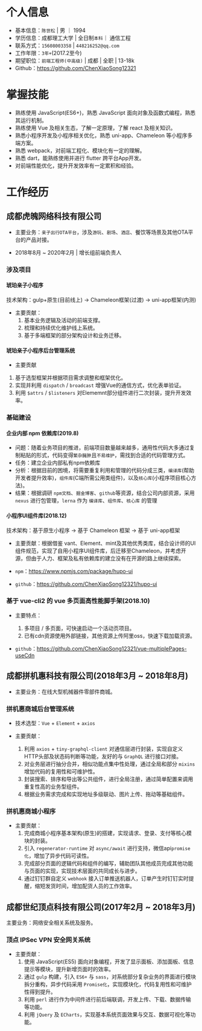 
# 个人信息

- 基本信息：`陈世松` | 男 ｜ 1994
- 学历信息：成都理工大学 | 全日制`本科`｜ 通信工程
- 联系方式：`15608003358` | `448216252@qq.com`
- 工作年限：`3年+`(2017.2至今)
- 期望职位：`前端工程师(中高级)` | 成都 | 全职 | 13-18k
- Github：<https://github.com/ChenXiaoSong12321>

# 掌握技能

- 熟练使用 JavaScript(ES6+)，熟悉 JavaScript 面向对象及函数式编程，熟悉其运行机制。
- 熟练使用 Vue 及相关生态，了解一定原理，了解 react 及相关知识。
- 熟悉小程序开发及小程序相关优化，熟悉 uni-app、Chameleon 等小程序多端方案。
- 熟悉 webpack，对前端工程化、模块化有一定的理解。
- 熟悉 dart，能熟练使用并进行 flutter 跨平台App开发。
- 对前端性能优化，提升开发效率有一定累积和经验。

# 工作经历

## 成都虎魄网络科技有限公司

- 主要业务：`亲子出行OTA平台`，涉及`游玩`、`剧场`、`酒店`、餐饮等场景及其他OTA平台的产品对接。

- 2018年8月 ~ 2020年2月 | 增长组前端负责人

### 涉及项目

#### 琥珀亲子小程序

技术架构：gulp+原生(目前线上) -> Chameleon框架(过渡) -> uni-app框架(内测)

- 主要贡献：
  1. 基本业务逻辑及活动的前端支撑。
  2. 梳理和持续优化维护线上系统。
  3. 基于多端框架的部分架构设计和业务迁移。

#### 琥珀亲子小程序后台管理系统

- 主要贡献

1. 基于选型框架并根据项目需求调整和框架优化。
2. 实现并利用 `dispatch` / `broadcast` 增强Vue的通信方式，优化表单验证。
3. 利用 `$attrs` / `$listeners` 对Elememnt部分组件进行二次封装，提升开发效率。

### 基础建设

#### 企业内部 npm 依赖库(2019.8)

- 问题：随着业务项目的推进，前端项目数量越来越多，通用性代码大多通过复制粘贴的形式，代码变得`繁杂臃肿`且`不易维护`，需找到合适的代码管理方式。
- 任务：建立企业内部私有npm依赖库
- 分析：根据目前的困境，将需要重复利用和管理的代码分成三类，`编译库`(帮助开发者提升效率)，`组件库`(C端所需公用类组件)，以及`核心库`(小程序项目核心方法)。
- 结果：根据调研 `npm文档`、`掘金博客`、`github`等资源，结合公司内部资源，采用 `nexus` 进行包管理，`lerna` 作为 `编译库`、`组件库`、`核心库` 的管理

#### 小程序UI组件库(2018.12)

技术架构：基于原生小程序 -> 基于 Chameleon 框架 -> 基于 uni-app框架

- 主要贡献：根据借鉴 vant、Element、mint及其他优秀类库，结合设计师的UI组件规范，实现了自用小程序UI组件库，后迁移至Chameleon，并考虑开源，但由于人力、框架及私有依赖库的建立没有在开源的路上继续探索。

- `npm`：<https://www.npmjs.com/package/hupo-ui>
- `github`：<https://github.com/ChenXiaoSong12321/hupo-ui>

### 基于 vue-cli2 的 vue 多页面高性能脚手架(2018.10)

- 主要特点：
  1. 多项目 / 多页面，可快速启动一个活动页项目。
  2. 已有cdn资源使用外部链接，其他资源上传阿里oss，快速下载加载资源。

- `github`：<https://github.com/ChenXiaoSong12321/vue-multiplePages-useCdn>

## 成都拼机惠科技有限公司(2018年3月 ~ 2018年8月)

- 主要业务：在线大型机械器件零部件商城。

### 拼机惠商城后台管理系统

- 技术选型：`Vue` + `Element` + `axios`

- 主要贡献：
  1. 利用 `axios` + `tiny-graphql-client` 对通信层进行封装，实现自定义HTTP头部及状态码判断等功能，友好的与 `GraphQL` 进行接口对接。
  2. 对业务层进行抽分合并，相似功能点集中性处理，通过全局和部分 `mixins` 增加代码的复用性和可维护性。
  3. 封装搜索、排序和导出等公共组件，进行全局注册，通过简单配置来调用重复性高的业务型组件。
  4. 根据业务需求完成和实现地址多级联动、图片上传、拖动等基础组件。

### 拼机惠商城小程序

- 主要贡献：
  1. 完成商城小程序基本架构(原生)的搭建，实现请求、登录、支付等核心模块的封装。
  2. 引入 `regenerator-runtime` 对 `async/await` 进行支持，微信api`promise化`，增加了异步代码可读性。
  3. 完成部分页面的逻辑代码和组件的编写，辅助团队其他成员完成其他功能与页面的实现，实现技术层面的共同成长与进步。
  4. 通过钉钉群自定义 `webhook` 接入订单推送机器人，订单产生时钉钉实时提醒，缩短发货时间，增加配货人员的工作效率。

## 成都世纪顶点科技有限公司(2017年2月 ~ 2018年3月)

主要业务：网络安全相关系统及服务。

### 顶点 IPSec VPN 安全网关系统

- 主要贡献：
  1. 使用 JavaScript(ES5) 面向对象编程，开发了显示面板、添加面板、信息提示等模块，提升新增页面时的效率。
  2. 通过 `gulp` 构建，引入 `ES6+` 与 `sass`，对系统部分复杂业务的界面进行模块拆分重构，异步代码采用 `Promise化`，实现模块化，代码复用性和可维护性得到提升。
  3. 利用 `perl` 进行作为中间件进行前后端联调，开发上传、下载、数据传输等功能。
  4. 利用 `jQuery` 及 `ECharts`，实现基本系统页面效果与交互、数据可视化等功能。
